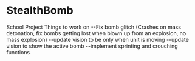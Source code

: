 # StealthBomb
School Project
Things to work on
--Fix bomb glitch (Crashes on mass detonation, fix bombs getting lost when blown up from an explosion, no mass explosion)
--update vision to be only when unit is moving
--update vision to show the active bomb
--implement sprinting and crouching functions
